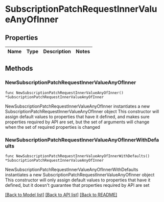 # SubscriptionPatchRequestInnerValueAnyOfInner

## Properties

Name | Type | Description | Notes
------------ | ------------- | ------------- | -------------

## Methods

### NewSubscriptionPatchRequestInnerValueAnyOfInner

`func NewSubscriptionPatchRequestInnerValueAnyOfInner() *SubscriptionPatchRequestInnerValueAnyOfInner`

NewSubscriptionPatchRequestInnerValueAnyOfInner instantiates a new SubscriptionPatchRequestInnerValueAnyOfInner object
This constructor will assign default values to properties that have it defined,
and makes sure properties required by API are set, but the set of arguments
will change when the set of required properties is changed

### NewSubscriptionPatchRequestInnerValueAnyOfInnerWithDefaults

`func NewSubscriptionPatchRequestInnerValueAnyOfInnerWithDefaults() *SubscriptionPatchRequestInnerValueAnyOfInner`

NewSubscriptionPatchRequestInnerValueAnyOfInnerWithDefaults instantiates a new SubscriptionPatchRequestInnerValueAnyOfInner object
This constructor will only assign default values to properties that have it defined,
but it doesn't guarantee that properties required by API are set


[[Back to Model list]](../README.md#documentation-for-models) [[Back to API list]](../README.md#documentation-for-api-endpoints) [[Back to README]](../README.md)


